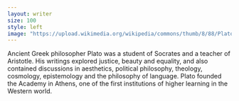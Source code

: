 ```yaml
---
layout: writer
size: 100
style: left
image: "https://upload.wikimedia.org/wikipedia/commons/thumb/8/88/Plato_Silanion_Musei_Capitolini_MC1377.jpg/800px-Plato_Silanion_Musei_Capitolini_MC1377.jpg"
---
```


Ancient Greek philosopher Plato was a student of Socrates and a teacher of Aristotle. His writings explored justice, beauty and equality, and also contained discussions in aesthetics, political philosophy, theology, cosmology, epistemology and the philosophy of language. Plato founded the Academy in Athens, one of the first institutions of higher learning in the Western world.
